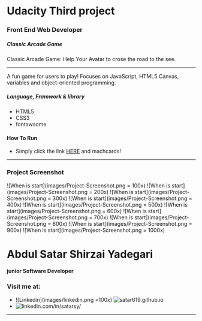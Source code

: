 # Udacity Third project
### Front End Web Developer
##### Classic Arcade Game

Classic Arcade Game: Help Your Avatar to crose the road to the see.

---

A fun game for users to play! Focuses on JavaScript, HTML5 Canvas, variables and object-oriented programming.

##### Language, Framwork & library
* HTML5
* CSS3
* fontawsome

#### How To Run

* Simply click the link [HERE](https://satar619.github.io/Udacity_Projects/) and machcards!

---
### Project Screenshot
![When is start](images/Project-Screenshot.png = 100x)
![When is start](images/Project-Screenshot.png = 200x)
![When is start](images/Project-Screenshot.png = 300x)
![When is start](images/Project-Screenshot.png = 400x)
![When is start](images/Project-Screenshot.png = 500x)
![When is start](images/Project-Screenshot.png = 600x)
![When is start](images/Project-Screenshot.png = 700x)
![When is start](images/Project-Screenshot.png = 800x)
![When is start](images/Project-Screenshot.png = 900x)
![When is start](images/Project-Screenshot.png = 1000x)




# Abdul Satar Shirzai Yadegari
#### junior Software Developer

### Visit me at:
* ![Linkedin](images/linkedin.png =100x) ![satar619.github.io](https://satar619.github.io)
* ![linkedin.com/in/satarsy/](linkedin.com/in/satarsy)

------
